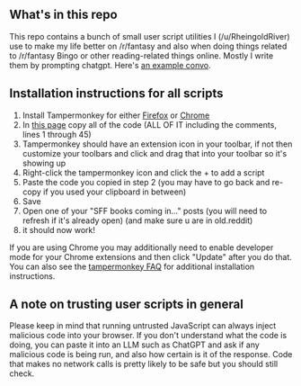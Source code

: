 ## What's in this repo

This repo contains a bunch of small user script utilities I (/u/RheingoldRiver) use to make my life better on /r/fantasy and also when doing things related to /r/fantasy Bingo or other reading-related things online. Mostly I write them by prompting chatgpt. Here's [an example convo](https://chatgpt.com/share/6777666a-d770-8001-b40e-328edd199b50).

## Installation instructions for all scripts

1. Install Tampermonkey for either [Firefox](https://addons.mozilla.org/en-US/firefox/addon/tampermonkey) or [Chrome](https://chromewebstore.google.com/detail/tampermonkey/dhdgffkkebhmkfjojejmpbldmpobfkfo)
2. In [this page](https://github.com/RheingoldRiver/Bingo-UX-scripts/blob/main/sff-books-coming-in/user-script.js) copy all of the code (ALL OF IT including the comments, lines 1 through 45)
3. Tampermonkey should have an extension icon in your toolbar, if not then customize your toolbars and click and drag that into your toolbar so it's showing up
4. Right-click the tampermonkey icon and click the + to add a script
5. Paste the code you copied in step 2 (you may have to go back and re-copy if you used your clipboard in between)
6. Save
7. Open one of your "SFF books coming in..." posts (you will need to refresh if it's already open) (and make sure u are in old.reddit)
8. it should now work!

If you are using Chrome you may additionally need to enable developer mode for your Chrome extensions and then click "Update" after you do that. You can also see the [tampermonkey FAQ](https://www.tampermonkey.net/faq.php?locale=en) for additional installation instructions.

## A note on trusting user scripts in general

Please keep in mind that running untrusted JavaScript can always inject malicious code into your browser. If you don't understand what the code is doing, you can paste it into an LLM such as ChatGPT and ask if any malicious code is being run, and also how certain is it of the response. Code that makes no network calls is pretty likely to be safe but you should still check.
